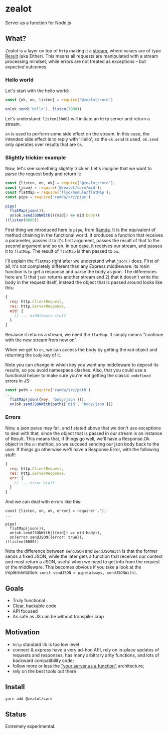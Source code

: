 # zealot

Server as a function for Node.js

## What?

Zealot is a layer on top of `http` making it a [stream](https://github.com/paldepind/flyd),
where values are of type [Result](http://origamitower.github.io/folktale/api/en/folktale.data.result.html)
(aka Either). This means all requests are manipulated with a stream processing
mindset, while errors are not treated as exceptions – but _expected_ outcomes.

### Hello world

Let's start with the hello world:

```js
const {ok, on, listen} = require('@zealot/core')

on(ok.send('Hello'), listen(3000))
```

Let's understand: `listen(3000)` will initiate an `http` server and return
a stream.

`on` is used to perform some side effect on the stream. In this case, the
intended side effect is to reply with 'Hello', so the `ok.send` is used.
`ok.send` only operates over results that are `Ok`.

### Slightly trickier example

Now, let's see something slightly trickier. Let's imagine that we want to parse
the request body and return it:

```js
const {listen, on, ok} = require('@zealot/core');
const {json} = require('@zealot/core/mid');
const flatMap = require('flyd/module/flatMap');
const pipe = require('ramda/src/pipe')

pipe(
  flatMap(json()),
  on(ok.sendJSONWith(({mid}) => mid.body))
)(listen(8080))
```

First thing we introduced here is `pipe`, from [Ramda](http://ramdajs.com/). It
is the equivalent of method chaining in the functional world. It produces a
function that receives a parameter, passes it to it's first argument, passes the
result of that to the second argument and so on. In our case, it receives our
stream, and passes it to `flatMap`. The result of `flatMap` is then passed to
`on`.

I'll explain the `flatMap` right after we understand what `json()` does. First
of all, it's not completely different than any Express middleware: its main
function is to get a response and parse the body as json. The differences here
are 1) that `json` returns another stream and 2) that it doesn't write the body
in the request itself, instead the object that is passed around looks like this:

```js
{
  req: http.ClientRequest,
  res: http.ServerResponse,
  mid: {
    // ... middleware stuff
  }
}
```

Because it returns a stream, we need the `flatMap`. It simply means "continue
with the new stream from now on".

When we get to `on`, we can access the body by getting the `mid` object and
returning the `body` key of it.

Note you can change in which key you want any middleware to deposit its results,
so you avoid namespace clashes. Also, that you could use a functional helper to
make sure you're not getting the classic `undefined` errors in JS:

```js
const path = require('ramda/src/path')
...
  flatMap(json({key: 'body/json'})),
  on(ok.sendJSONWith(path(['mid', 'body/json']))
```

### Errors

Now, a json parse may fail, and I stated above that we don't use exceptions to
deal with that, since the object that is passed in our stream is an instance of
Result. This means that, if things go well, we'll have a Response.Ok object in
the `on` method, so we succeed sending our json body back to the user. If things
go otherwise we'll have a Response.Error, with the following stuff:

```js
{
  req: http.ClientRequest,
  res: http.ServerResponse,
  err: {
    // ... error stuff
  }
}
```

And we can deal with errors like this:

```
const {listen, on, ok, error} = require('.');
...

pipe(
  flatMap(json()),
  on(ok.sendJSONWith(({mid}) => mid.body)),
  on(error.sendJSON({error: true}),
)(listen(8080))
```

Note the difference between `sendJSON` and `sendJSONWith` is that the former
sends a fixed JSON, while the later gets a function that receives our context
and must return a JSON, useful when we need to get info from the request or the
middleware. This becomes obvious if you take a look at the implementation:
`const sendJSON = pipe(always, sendJSONWith)`.

## Goals

- Truly functional
- Clear, hackable code
- API focused
- As safe as JS can be without transpiler crap

## Motivation

- `http` standard lib is too low level
- connect & express have a very ad-hoc API, rely on in-place updates of requests
and responses, has many arbitrary arity functions, and lots of backward
compatibility code;
- follow more or less the ["your server as a function"](https://monkey.org/~marius/funsrv.pdf) architecture;
- rely on the best tools out there

## Install

```sh
yarn add @zealot/core
```

## Status

Extremely experimental.
